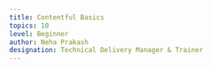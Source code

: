```yaml
---
title: Contentful Basics
topics: 10
level: Beginner
author: Neha Prakash
designation: Technical Delivery Manager & Trainer
---
```

